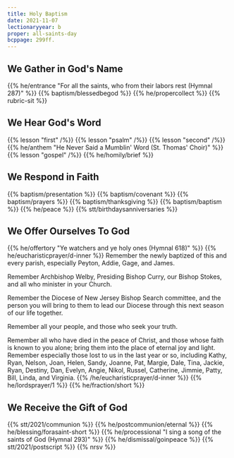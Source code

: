 ```yaml
---
title: Holy Baptism
date: 2021-11-07
lectionaryyear: b
proper: all-saints-day
bcppage: 299ff.
---
```


## We Gather in God's Name
{{% he/entrance "For all the saints, who from their labors rest (Hymnal 287)" %}}
{{% baptism/blessedbegod %}}
{{% he/propercollect %}}
{{% rubric-sit %}}

## We Hear God's Word
{{% lesson "first" /%}}
{{% lesson "psalm" /%}}
{{% lesson "second" /%}}
{{% he/anthem "He Never Said a Mumblin' Word (St. Thomas' Choir)" %}}
{{% lesson "gospel" /%}}
{{% he/homily/brief %}}

## We Respond in Faith
{{% baptism/presentation %}}
{{% baptism/covenant %}}
{{% baptism/prayers %}}
{{% baptism/thanksgiving %}}
{{% baptism/baptism %}}
{{% he/peace %}}
{{% stt/birthdaysanniversaries %}}

## We Offer Ourselves To God
{{% he/offertory "Ye watchers and ye holy ones (Hymnal 618)" %}}
{{% he/eucharisticprayer/d-inner %}}
Remember the newly baptized of this and every parish, especially Peyton, Addie, Gage, and James.

Remember Archbishop Welby, Presiding Bishop Curry, our Bishop Stokes, and all who minister in your Church.

Remember the Diocese of New Jersey Bishop Search committee, and the person you will bring to them to lead our Diocese through this next season of our life together.

Remember all your people, and those who seek your truth.

Remember all who have died in the peace of Christ, and those whose faith is known to you alone; bring them into the place of eternal joy and light. Remember especially those lost to us in the last year or so, including Kathy, Ryan, Nelson, Joan, Helen, Sandy, Joanne, Pat, Margie, Dale, Tina, Jackie, Ryan, Destiny, Dan, Evelyn, Angie, Nikol, Russel, Catherine, Jimmie, Patty, Bill, Linda, and Virginia.
{{% /he/eucharisticprayer/d-inner %}}
{{% he/lordsprayer/1 %}}
{{% he/fraction/short %}}

## We Receive the Gift of God
{{% stt/2021/communion %}}
{{% he/postcommunion/eternal %}}
{{% he/blessing/forasaint-short %}}
{{% he/processional "I sing a song of the saints of God (Hymnal 293)" %}}
{{% he/dismissal/goinpeace %}}
{{% stt/2021/postscript %}}
{{% nrsv %}}
